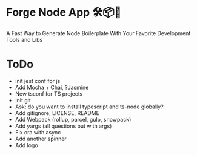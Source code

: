 # Forge Node App 🛠📦🎊

A Fast Way to Generate Node Boilerplate With Your Favorite Development Tools and Libs

# ToDo
- init jest conf for js
- Add Mocha + Chai, ?Jasmine
- New tsconf for TS projects
- Init git
- Ask: do you want to install typescript and ts-node globally? 
- Add gitignore, LICENSE, README
- Add Webpack (rollup, parcel, gulp, snowpack)
- Add yargs (all questions but with args)
- Fix ora with async
- Add another spinner
- Add logo